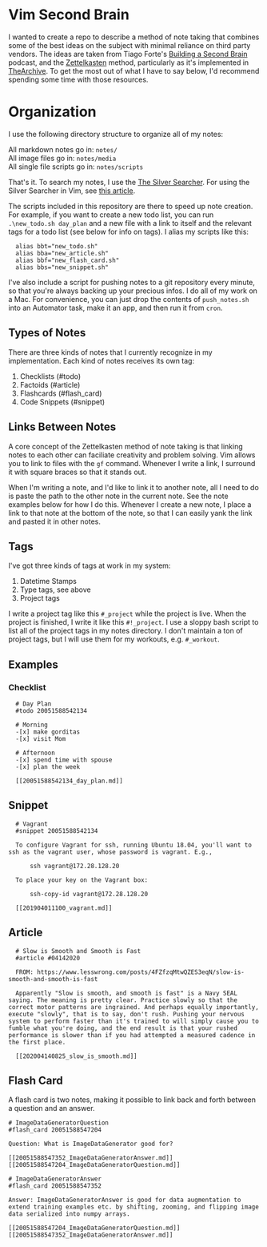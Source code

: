# Vim Second Brain  

I wanted to create a repo to describe a method of note taking that combines some of the best ideas on the subject 
with minimal reliance on third party vendors. The ideas are taken from Tiago Forte's [Building a Second Brain](https://fortelabs.co/blog/basbpodcast/) 
podcast, and the [Zettelkasten](https://zettelkasten.de) method, particularly as it's implemented in [TheArchive](https://zettelkasten.de/the-archive/).
To get the most out of what I have to say below, I'd recommend spending some time with those resources.  

# Organization 

I use the following directory structure to organize all of my notes:  

All markdown notes go in: `notes/`  
All image files go in: `notes/media`  
All single file scripts go in: `notes/scripts`  

That's it. To search my notes, I use the [The Silver Searcher](https://github.com/ggreer/the_silver_searcher). For using the Silver Searcher in Vim, see [this article](https://thoughtbot.com/blog/faster-grepping-in-vim).  

The scripts included in this repository are there to speed up note creation. For example, if you want to create a new todo list, you can run `.\new_todo.sh day_plan` and a new file with a link to itself and the
relevant tags for a todo list (see below for info on tags). I alias my scripts like this:  

```
  alias bbt="new_todo.sh"
  alias bba="new_article.sh"
  alias bbf="new_flash_card.sh"
  alias bbs="new_snippet.sh"
```

I've also include a script for pushing notes to a git repository every minute, so that you're always backing up your precious infos. I do all of my work on a Mac. For convenience, you can just drop the
contents of `push_notes.sh` into an Automator task, make it an app, and then run it from `cron`.

## Types of Notes  
There are three kinds of notes that I currently 
recognize in my implementation. Each kind of notes receives its own tag:

1. Checklists (#todo)
2. Factoids (#article)
3. Flashcards (#flash_card)
4. Code Snippets (#snippet)

## Links Between Notes  
A core concept of the Zettelkasten method of note taking is that linking notes to each other can faciliate creativity and problem solving. Vim allows you to link to files with the `gf` command. Whenever I write a link, I surround it with square braces so that it stands out.  

When I'm writing a note, and I'd like to link it to another note, all I need to do is paste the path to the other note in the current note. See the note examples below for how I do this. Whenever I create a new note, I place a link to that note at the bottom of the note, so that I can easily yank the link and pasted it in other notes. 


## Tags  
I've got three kinds of tags at work in my system:  
1. Datetime Stamps  
2. Type tags, see above  
3. Project tags  

I write a project tag like this `#_project` while the project is live. When the project is finished, I write it like this `#!_project`. I use a sloppy bash script to list all of the project tags in my notes 
directory. I don't maintain a ton of project tags, but I will use them for my workouts, e.g. `#_workout`.  

## Examples  

### Checklist  

```
  # Day Plan  
  #todo 20051588542134  

  # Morning  
  -[x] make gorditas  
  -[x] visit Mom  

  # Afternoon
  -[x] spend time with spouse  
  -[x] plan the week  

  [[20051588542134_day_plan.md]]
```

## Snippet  
```
  # Vagrant  
  #snippet 20051588542134  

  To configure Vagrant for ssh, running Ubuntu 18.04, you'll want to ssh as the vagrant user, whose password is vagrant. E.g.,

      ssh vagrant@172.28.128.20
   
  To place your key on the Vagrant box:

      ssh-copy-id vagrant@172.28.128.20

  [[201904011100_vagrant.md]]
```

## Article  
```
  # Slow is Smooth and Smooth is Fast  
  #article #04142020  

  FROM: https://www.lesswrong.com/posts/4FZfzqMtwQZES3eqN/slow-is-smooth-and-smooth-is-fast  

  Apparently "Slow is smooth, and smooth is fast" is a Navy SEAL saying. The meaning is pretty clear. Practice slowly so that the correct motor patterns are ingrained. And perhaps equally importantly, execute "slowly", that is to say, don't rush. Pushing your nervous system to perform faster than it's trained to will simply cause you to fumble what you're doing, and the end result is that your rushed performance is slower than if you had attempted a measured cadence in the first place.  

  [[202004140825_slow_is_smooth.md]]
```

## Flash Card  
A flash card is two notes, making it possible to link back and forth between a question and an answer.  

```
# ImageDataGeneratorQuestion
#flash_card 20051588547204

Question: What is ImageDataGenerator good for?

[[20051588547352_ImageDataGeneratorAnswer.md]]
[[20051588547204_ImageDataGeneratorQuestion.md]]

```

```
# ImageDataGeneratorAnswer
#flash_card 20051588547352

Answer: ImageDataGeneratorAnswer is good for data augmentation to extend training examples etc. by shifting, zooming, and flipping image
data serialized into numpy arrays.

[[20051588547204_ImageDataGeneratorQuestion.md]]
[[20051588547352_ImageDataGeneratorAnswer.md]]
```

